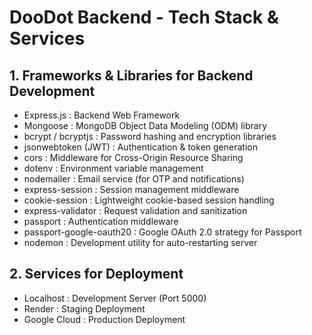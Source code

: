 # DooDot Backend - Tech Stack & Services

## 1. Frameworks & Libraries for Backend Development
- Express.js : Backend Web Framework  
- Mongoose : MongoDB Object Data Modeling (ODM) library  
- bcrypt / bcryptjs : Password hashing and encryption libraries  
- jsonwebtoken (JWT) : Authentication & token generation  
- cors : Middleware for Cross-Origin Resource Sharing  
- dotenv : Environment variable management  
- nodemailer : Email service (for OTP and notifications)  
- express-session : Session management middleware  
- cookie-session : Lightweight cookie-based session handling  
- express-validator : Request validation and sanitization  
- passport : Authentication middleware  
- passport-google-oauth20 : Google OAuth 2.0 strategy for Passport  
- nodemon : Development utility for auto-restarting server  

## 2. Services for Deployment
- Localhost : Development Server (Port 5000)  
- Render : Staging Deployment  
- Google Cloud : Production Deployment  
